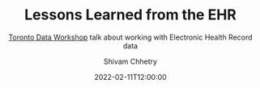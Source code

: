 ---
title: "Lessons Learned from the EHR"
author: "Shivam Chhetry"
date: 2022-02-11T12:00:00
# date_end 2022-02-11T13:00:00
slug: tdw-ehr-lessons
image: featured.png
categories:
  - Research
  - EHR
# event: "Toronto Data Workshop"
# event_url: https://rohanalexander.com/toronto_data_workshop.html
# location: Virtual
subtitle: "[Toronto Data Workshop](https://rohanalexander.com/toronto_data_workshop.html) talk about working with Electronic Health Record data"
abstract: ""
description: ""
links:
- icon: images
  name: slides
  url: https://slides.silviacanelon.com/2022-tdw-ehr-lessons
- icon: play-btn-fill
  name: video
  url: https://youtu.be/4M8Op1oCN5U
- icon: calendar-check-fill
  name: speaker schedule
  url: https://rohanalexander.com/toronto_data_workshop.html#current-schedule
---